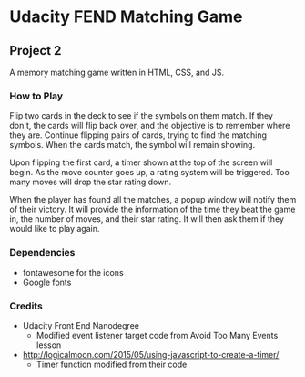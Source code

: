 # Udacity FEND Matching Game
## Project 2

A memory matching game written in HTML, CSS, and JS. 

### How to Play

Flip two cards in the deck to see if the symbols on them match. If they don't, the cards will flip back over, and the objective is to remember where they are. Continue flipping pairs of cards, trying to find the matching symbols. When the cards match, the symbol will remain showing. 

Upon flipping the first card, a timer shown at the top of the screen will begin. As the move counter goes up, a rating system will be triggered. Too many moves will drop the star rating down. 

When the player has found all the matches, a popup window will notify them of their victory. It will provide the information of the time they beat the game in, the number of moves, and their star rating. It will then ask them if they would like to play again. 


### Dependencies 

*  fontawesome for the icons
*  Google fonts 

### Credits

*  Udacity Front End Nanodegree
	* Modified event listener target code from Avoid Too Many Events lesson
*  http://logicalmoon.com/2015/05/using-javascript-to-create-a-timer/
	* Timer function modified from their code

